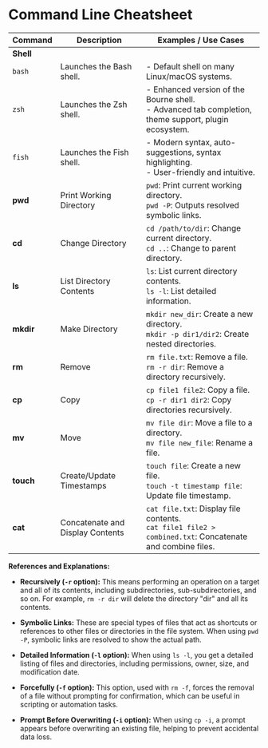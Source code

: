 # Command Line Cheatsheet

| Command          | Description                                                      | Examples / Use Cases                                                                                       |
|------------------|------------------------------------------------------------------|------------------------------------------------------------------------------------------------------------|
| **Shell**        |                                                                  |                                                                                                            |
| `bash`           | Launches the Bash shell.                                         | - Default shell on many Linux/macOS systems.                                                               |
| `zsh`            | Launches the Zsh shell.                                          | - Enhanced version of the Bourne shell. <br> - Advanced tab completion, theme support, plugin ecosystem.    |
| `fish`           | Launches the Fish shell.                                         | - Modern syntax, auto-suggestions, syntax highlighting. <br> - User-friendly and intuitive.                 |
| **pwd**          | Print Working Directory                                          | `pwd`: Print current working directory. <br> `pwd -P`: Outputs resolved symbolic links.                      |
| **cd**           | Change Directory                                                 | `cd /path/to/dir`: Change current directory. <br> `cd ..`: Change to parent directory.                       |
| **ls**           | List Directory Contents                                          | `ls`: List current directory contents. <br> `ls -l`: List detailed information.                             |
| **mkdir**        | Make Directory                                                   | `mkdir new_dir`: Create a new directory. <br> `mkdir -p dir1/dir2`: Create nested directories.              |
| **rm**           | Remove                                                           | `rm file.txt`: Remove a file. <br> `rm -r dir`: Remove a directory recursively.                            |
| **cp**           | Copy                                                             | `cp file1 file2`: Copy a file. <br> `cp -r dir1 dir2`: Copy directories recursively.                       |
| **mv**           | Move                                                             | `mv file dir`: Move a file to a directory. <br> `mv file new_file`: Rename a file.                          |
| **touch**        | Create/Update Timestamps                                         | `touch file`: Create a new file. <br> `touch -t timestamp file`: Update file timestamp.                      |
| **cat**          | Concatenate and Display Contents                                 | `cat file.txt`: Display file contents. <br> `cat file1 file2 > combined.txt`: Concatenate and combine files. |

**References and Explanations:**

- **Recursively (`-r` option):** This means performing an operation on a target and all of its contents, including subdirectories, sub-subdirectories, and so on. For example, `rm -r dir` will delete the directory "dir" and all its contents.
  
- **Symbolic Links:** These are special types of files that act as shortcuts or references to other files or directories in the file system. When using `pwd -P`, symbolic links are resolved to show the actual path.

- **Detailed Information (`-l` option):** When using `ls -l`, you get a detailed listing of files and directories, including permissions, owner, size, and modification date.

- **Forcefully (`-f` option):** This option, used with `rm -f`, forces the removal of a file without prompting for confirmation, which can be useful in scripting or automation tasks.

- **Prompt Before Overwriting (`-i` option):** When using `cp -i`, a prompt appears before overwriting an existing file, helping to prevent accidental data loss.

